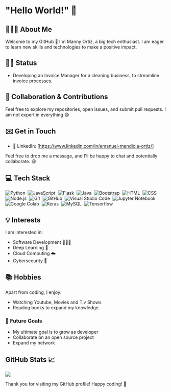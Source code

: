# "Hello World!" 👋

## 🧑🏻‍💻 About Me
Welcome to my GitHub 🚀 I'm Manny Ortiz, a big tech enthusiast. I am eager to learn new skills and technologies to make a positive impact. 
## 👷🏼 Status

- Developing an Invoice Manager for a cleaning business, to streamline invoice processes.

## 🤝 Collaboration & Contributions

Feel free to explore my repositories, open issues, and submit pull requests. I am not expert in everything 😅

## ✉️ Get in Touch

- 💼 LinkedIn: [https://www.linkedin.com/in/emanuel-mendiola-ortiz/]
  
Feel free to drop me a message, and I'll be happy to chat and potentially collaborate. 😃

## 💻 Tech Stack 

![Python](https://img.shields.io/badge/-Python-05122A?style=flat&logo=python)&nbsp;
![JavaScript](https://img.shields.io/badge/-JavaScript-05122A?style=flat&logo=javascript)&nbsp;
![Flask](https://img.shields.io/badge/-Flask-05122A?style=flat&logo=flask)&nbsp;
![Java](https://img.shields.io/badge/-Java-05122A?style=flat&logo=Java&logoColor=FFA518)&nbsp;
![Bootstrap](https://img.shields.io/badge/-Bootstrap-05122A?style=flat&logo=bootstrap&logoColor=563D7C)&nbsp;
![HTML](https://img.shields.io/badge/-HTML-05122A?style=flat&logo=HTML5)&nbsp;
![CSS](https://img.shields.io/badge/-CSS-05122A?style=flat&logo=CSS3&logoColor=1572B6)&nbsp;
![Node.js](https://img.shields.io/badge/-Node.js-05122A?style=flat&logo=node.js&logoColor=339933)&nbsp;
![Git](https://img.shields.io/badge/-Git-05122A?style=flat&logo=git)&nbsp;
![GitHub](https://img.shields.io/badge/-GitHub-05122A?style=flat&logo=github)&nbsp;
![Visual Studio Code](https://img.shields.io/badge/-Visual%20Studio%20Code-05122A?style=flat&logo=visual-studio-code&logoColor=007ACC)&nbsp;
![Jupyter Notebook](https://img.shields.io/badge/-Jupyter%20Notebook-05122A?style=flat&logo=jupyter&logoColor=F37626)&nbsp;
![Google Colab](https://img.shields.io/badge/-Google%20Colab-05122A?style=flat&logo=google-colab&logoColor=F9AB00)&nbsp;
![Keras](https://img.shields.io/badge/-Keras-05122A?style=flat&logo=keras&logoColor=D00000)&nbsp;
![MySQL](https://img.shields.io/badge/-MySQL-05122A?style=flat&logo=mysql&logoColor=4479A1)&nbsp;
![Tensorflow](https://img.shields.io/badge/-Tensorflow-05122A?style=flat&logo=tensorflow&logoColor=FF6F00)&nbsp;

## 💡 Interests

I am interested in:

- Software Development 🧑🏻‍💻
- Deep Learning 🧠
- Cloud Computing ☁️
- Cybersecurity 🔐

## 📚 Hobbies

Apart from coding, I enjoy:

- Watching Youtube, Movies and T.v Shows
- Reading books to expand my knowledge.

### 🌳 Future Goals

- My ultimate goal is to grow as developer
- Collaborate on an open source project
- Expand my network


## GitHub Stats 📈

<img src = "https://github-readme-stats.vercel.app/api/top-langs/?username=mannyortiz478&layout=compact">

Thank you for visiting my GitHub profile! Happy coding! 🚀
